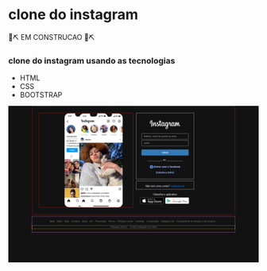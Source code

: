 # clone do instagram
🔨⛏ EM CONSTRUCAO 🔨⛏
### clone do instagram usando as tecnologias
- HTML
- CSS
- BOOTSTRAP

<img src="https://github.com/guilhermewt/assets/blob/main/clone-instagram-project.png">
